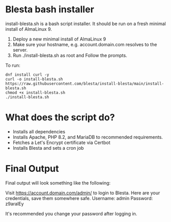 # Blesta bash installer
install-blesta.sh is a bash script installer. It should be run on a fresh minimal install
of AlmaLinux 9.

1. Deploy a new minimal install of AlmaLinux 9
2. Make sure your hostname, e.g. account.domain.com resolves to the server.
3. Run ./install-blesta.sh as root and Follow the prompts.

To run:
````
dnf install curl -y
curl -o install-blesta.sh https://raw.githubusercontent.com/blesta/install-blesta/main/install-blesta.sh
chmod +x install-blesta.sh
./install-blesta.sh
````

# What does the script do?
- Installs all dependencies
- Installs Apache, PHP 8.2, and MariaDB to recommended requirements.
- Fetches a Let's Encrypt certificate via Certbot
- Installs Blesta and sets a cron job

# Final Output
Final output will look something like the following:

Visit https://account.domain.com/admin/ to login to Blesta.
Here are your credentials, save them somewhere safe.
Username: admin
Password: z9aralEy

It's recommended you change your password after logging in.

